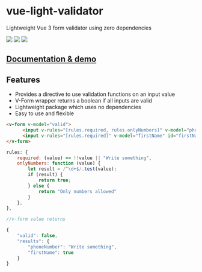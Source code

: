 # vue-light-validator
Lightweight Vue 3 form validator using zero dependencies

<a href="https://www.npmjs.com/package/vue-light-validator"><img src="https://img.shields.io/npm/v/vue-light-validator"></a>
<a href="https://bundlephobia.com/package/vue-light-validator"><img src="https://img.shields.io/bundlephobia/minzip/vue-light-validator"></a>
<a href="https://bundlejs.com/?q=vue-light-validator"><img src="https://img.shields.io/bundlejs/size/vue-light-validator"></a>

## [Documentation & demo](https://5e.github.io/vue-light-validator/#/) 

## Features
- Provides a directive to use validation functions on an input value
- V-Form wrapper returns a boolean if all inputs are valid
- Lightweight package which uses no dependencies
- Easy to use and flexible

```html
<v-form v-model="valid">
      <input v-rules="[rules.required, rules.onlyNumbers]" v-model="phoneNumber" id="phoneNumber" />
      <input v-rules="[rules.required]" v-model="firstName" id="firstName" />
</v-form>
```

```js
rules: {
    required: (value) => !!value || "Write something",
    onlyNumbers: function (value) {
        let result = /^\d+$/.test(value);
        if (result) {
            return true;
        } else {
            return "Only numbers allowed"
        }
    },
},

//v-form value returns

{
    "valid": false,
    "results": {
        "phoneNumber": "Write something",
        "firstName": true
    }
}

```
